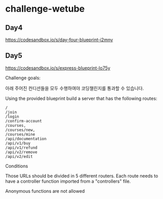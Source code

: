 # challenge-wetube

## Day4

https://codesandbox.io/s/day-four-blueprint-i2mny

## Day5

https://codesandbox.io/s/express-blueprint-lo75y

Challenge goals:

아래 주어진 컨디션들을 모두 수행하여야 코딩챌린지를 통과할 수 있습니다.

Using the provided blueprint build a server that has the following routes:

```
/
/join
/login
/confirm-account
/courses,
/courses/new,
/courses/mine
/api/documentation
/api/v1/buy
/api/v1/refund
/api/v2/remove
/api/v2/edit
```

Conditions

Those URLs should be divided in 5 different routers. Each route needs to have a controller function imported from a "controllers" file.

Anonymous functions are not allowed
